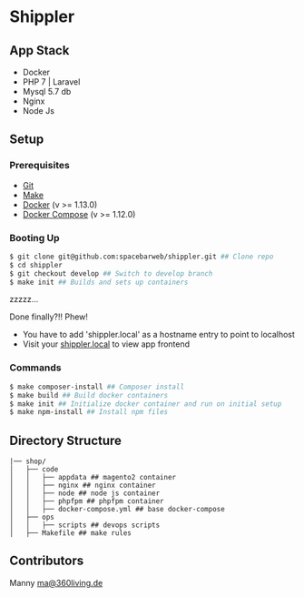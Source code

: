 # Shippler

## App Stack
* Docker
* PHP 7 | Laravel
* Mysql 5.7 db
* Nginx
* Node Js

## Setup

### Prerequisites
* [Git](https://git-scm.com/book/en/v2/Getting-Started-Installing-Git)
* [Make](https://www.gnu.org/software/make)
* [Docker](https://www.docker.com/products/overview) (v >= 1.13.0)
* [Docker Compose](https://docs.docker.com/compose/install/) (v >= 1.12.0)

### Booting Up
``` bash
$ git clone git@github.com:spacebarweb/shippler.git ## Clone repo
$ cd shippler
$ git checkout develop ## Switch to develop branch
$ make init ## Builds and sets up containers
```
zzzzz...

Done finally?!! Phew!
* You have to add 'shippler.local' as a hostname entry to point to localhost
* Visit your [shippler.local](http://shippler.local) to view app frontend 

### Commands
``` bash
$ make composer-install ## Composer install
$ make build ## Build docker containers
$ make init ## Initialize docker container and run on initial setup
$ make npm-install ## Install npm files
```

## Directory Structure
```
|── shop/
│   ├── code
│   │   ├── appdata ## magento2 container
│   │   ├── nginx ## nginx container
│   │   ├── node ## node js container
│   │   ├── phpfpm ## phpfpm container
│   │   ├── docker-compose.yml ## base docker-compose
│   ├── ops
│   │   ├── scripts ## devops scripts
│   ├── Makefile ## make rules
```

## Contributors
Manny <ma@360living.de>
